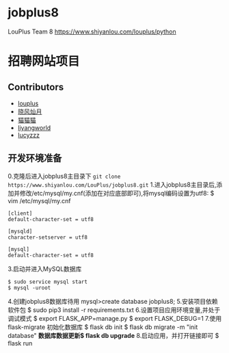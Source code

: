 # jobplus8
LouPlus Team 8 https://www.shiyanlou.com/louplus/python

# 招聘网站项目

## Contributors

* [louplus](https://github.com/louplus)
* [晓风灿月](https://github.com/chencancool)
* [猫猫猫](https://github.com/44cat)
* [liyangworld](https://github.com/liyangworld)
* [lucyzzz](https://github.com/lucyzzz)

## 开发环境准备
0.克隆后进入jobplus8主目录下
```git clone https://www.shiyanlou.com/LouPlus/jobplus8.git```
1.进入jobplus8主目录后,添加并修改/etc/mysql/my.cnf(添加在对应底部即可),将mysql编码设置为utf8:
$ vim /etc/mysql/my.cnf
```
[client]
default-character-set = utf8

[mysqld]
character-setserver = utf8

[mysql]
default-character-set = utf8
```
3.启动并进入MySQL数据库
```
$ sudo service mysql start
$ mysql -uroot
```
4.创建jobplus8数据库待用
mysql>create database jobplus8;
5.安装项目依赖软件包
$ sudo pip3 install -r requirements.txt
6.设置项目应用环境变量,并处于调试模式
$ export FLASK_APP=manage.py
$ export FLASK_DEBUG=1
7.使用 flask-migrate 初始化数据库
$ flask db init
$ flask db migrate -m "init database"
**数据库数据更新$ flask db upgrade**
8.启动应用，并打开链接即可
$ flask run
